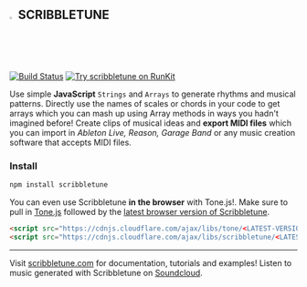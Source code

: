 ## <img width=2% src="https://scribbletune.com/images/scribbletune-logo.png"> SCRIBBLETUNE

[![Build Status](https://travis-ci.com/scribbletune/scribbletune.svg?branch=master)](http://travis-ci.com/scribbletune/scribbletune)
[![Try scribbletune on RunKit](https://badge.runkitcdn.com/scribbletune.svg)](https://npm.runkit.com/scribbletune)

Use simple **JavaScript** `Strings` and `Arrays` to generate rhythms and musical patterns. Directly use the names of scales or chords in your code to get arrays which you can mash up using Array methods in ways you hadn't imagined before! Create clips of musical ideas and **export MIDI files** which you can import in _Ableton Live, Reason, Garage Band_ or any music creation software that accepts MIDI files.

### Install

```bash
npm install scribbletune
```

You can even use Scribbletune **in the browser** with Tone.js!. Make sure to pull in [Tone.js](https://cdnjs.com/libraries/tone) followed by the [latest browser version of Scribbletune](https://cdnjs.com/libraries/scribbletune).

```html
<script src="https://cdnjs.cloudflare.com/ajax/libs/tone/<LATEST-VERSION-FROM-CDNJS>/Tone.min.js"></script>
<script src="https://cdnjs.cloudflare.com/ajax/libs/scribbletune/<LATEST-VERSION-FROM-CDNJS>/scribbletune.js"></script>
```

---

Visit [scribbletune.com](https://scribbletune.com) for documentation, tutorials and examples! Listen to music generated with Scribbletune on [Soundcloud](https://soundcloud.com/scribbletune).
